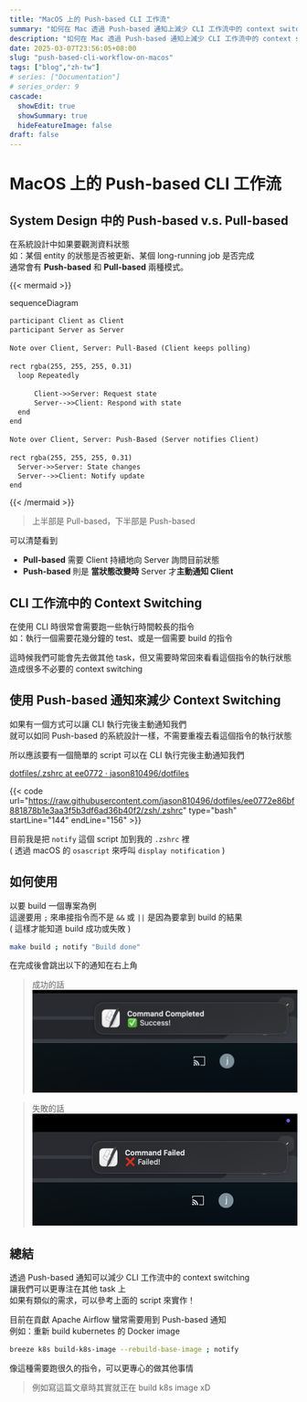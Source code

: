 ```yaml
---
title: "MacOS 上的 Push-based CLI 工作流"
summary: "如何在 Mac 透過 Push-based 通知上減少 CLI 工作流中的 context switching"
description: "如何在 Mac 透過 Push-based 通知上減少 CLI 工作流中的 context switching"
date: 2025-03-07T23:56:05+08:00
slug: "push-based-cli-workflow-on-macos"
tags: ["blog","zh-tw"]
# series: ["Documentation"]
# series_order: 9
cascade:
  showEdit: true
  showSummary: true
  hideFeatureImage: false
draft: false
---
```


# MacOS 上的 Push-based CLI 工作流

## System Design 中的 Push-based v.s. Pull-based

在系統設計中如果要觀測資料狀態 <br>
如：某個 entity 的狀態是否被更新、某個 long-running job 是否完成 <br>
通常會有 **Push-based** 和 **Pull-based** 兩種模式。

{{< mermaid >}}


sequenceDiagram

    participant Client as Client
    participant Server as Server

    Note over Client, Server: Pull-Based (Client keeps polling)

    rect rgba(255, 255, 255, 0.31)
      loop Repeatedly
        
          Client->>Server: Request state
          Server-->>Client: Respond with state
      end
    end

    Note over Client, Server: Push-Based (Server notifies Client)

    rect rgba(255, 255, 255, 0.31)
      Server->>Server: State changes
      Server-->>Client: Notify update
    end

{{< /mermaid >}}
> 上半部是 Pull-based，下半部是 Push-based

可以清楚看到 <br>
- **Pull-based** 需要 Client 持續地向 Server 詢問目前狀態
- **Push-based** 則是 **當狀態改變時** Server 才**主動通知 Client**

## CLI 工作流中的 Context Switching

在使用 CLI 時很常會需要跑一些執行時間較長的指令 <br>
如：執行一個需要花幾分鐘的 test、或是一個需要 build 的指令 <br>

這時候我們可能會先去做其他 task，但又需要時常回來看看這個指令的執行狀態 <br>
造成很多不必要的 context switching <br>

## 使用 Push-based 通知來減少 Context Switching

如果有一個方式可以讓 CLI 執行完後主動通知我們 <br>
就可以如同 Push-based 的系統設計一樣，不需要重複去看這個指令的執行狀態 <br>

所以應該要有一個簡單的 script 可以在 CLI 執行完後主動通知我們 <br>

[dotfiles/.zshrc at ee0772 · jason810496/dotfiles](https://github.com/jason810496/dotfiles/blob/ee0772e86bf881878b1e3aa3f5b3df6ad36b40f2/zsh/.zshrc#L144-L156) 

{{< code url="https://raw.githubusercontent.com/jason810496/dotfiles/ee0772e86bf881878b1e3aa3f5b3df6ad36b40f2/zsh/.zshrc" type="bash" startLine="144" endLine="156" >}}

目前我是把 `notify` 這個 script 加到我的 `.zshrc` 裡 <br>
( 透過 macOS 的 `osascript` 來呼叫 `display notification` ) <br>

## 如何使用

以要 build 一個專案為例 <br>
這邊要用 `;` 來串接指令而不是 `&&` 或 `||` 是因為要拿到 build 的結果 <br>
( 這樣才能知道 build 成功或失敗 ) <br>
```bash
make build ; notify "Build done"
```
在完成後會跳出以下的通知在右上角 <br>
> 成功的話
> ![notify-success](success-result.png)

> 失敗的話
> ![notify-failed](failed-result.png)


## 總結

透過 Push-based 通知可以減少 CLI 工作流中的 context switching <br>
讓我們可以更專注在其他 task 上 <br>
如果有類似的需求，可以參考上面的 script 來實作！ <br>

目前在貢獻 Apache Airflow 蠻常需要用到 Push-based 通知 <br>
例如：重新 build kubernetes 的 Docker image <br>

```bash
breeze k8s build-k8s-image --rebuild-base-image ; notify
```

像這種需要跑很久的指令，可以更專心的做其他事情 <br>
> 例如寫這篇文章時其實就正在 build k8s image xD